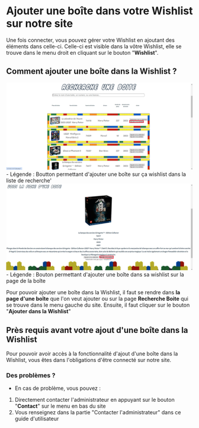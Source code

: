 # Ajouter une boîte dans votre Wishlist sur notre site

Une fois connecter, vous pouvez gérer votre Wishlist en ajoutant des éléments dans celle-ci. Celle-ci est visible dans la vôtre Wishlist, elle se trouve dans le menu droit en cliquant sur le bouton "**Wishlist**".

## Comment ajouter une boîte dans la Wishlist ?

<img src="../../img/AjoutWishlist1.png" alt="AjoutWishlist1" width="1000px">
<!-- ![Boutton permettant d'ajouter une boîte sur ça wishlist dans la liste de recherche'](../../img/AjoutWishlist1.png) -->
- Légende : Boutton permettant d'ajouter une boîte sur ça wishlist dans la liste de recherche'

<img src="../../img/AjoutWishlist2.png" alt="AjoutWishlist2" width="1000px">
<!-- ![Bouton permettant d'ajouter une boîte dans sa wishlist sur la page de la boîte](../../img/AjoutWishlist2.png) -->
- Légende : Bouton permettant d'ajouter une boîte dans sa wishlist sur la page de la boîte

Pour pouvoir ajouter une boîte dans la Wishlist, il faut se rendre dans **la page d'une boîte** que l'on veut ajouter ou sur la page **Recherche Boite** qui se trouve dans le menu gauche du site. Ensuite, il faut cliquer sur le bouton "**Ajouter dans la Wishlist**"

## Près requis avant votre ajout d'une boîte dans la Wishlist

Pour pouvoir avoir accès à la fonctionnalité d'ajout d'une boîte dans la Wishlist, vous êtes dans l'obligations d'être connecté sur notre site.

### Des problèmes ?

- En cas de problème, vous pouvez :

1. Directement contacter l'administrateur en appuyant sur le bouton "**Contact**" sur le menu en bas du site
2. Vous renseignez dans la partie "Contacter l'administrateur" dans ce guide d'utilisateur
